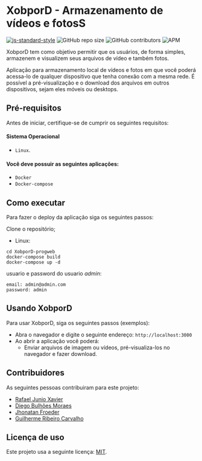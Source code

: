 # XobporD - Armazenamento de vídeos e fotosS

<!--- Exemplos de badges. Acesse https://shields.io para outras opções. Você pode querer incluir informações de dependencias, build, testes, licença, etc. --->

[![js-standard-style](https://img.shields.io/badge/code%20style-standard-brightgreen.svg)](http://standardjs.com)
![GitHub repo size](https://img.shields.io/github/repo-size/rafael-junio/progweb-template)
![GitHub contributors](https://img.shields.io/github/contributors/rafael-junio/progweb-template)
![APM](https://img.shields.io/apm/l/vim-mode)

XobporD tem como objetivo permitir que os usuários, de forma simples, armazenem e visualizem seus arquivos de vídeo e também fotos.

Aplicação para armazenamento local de vídeos e fotos em que você poderá acessa-lo de qualquer dispositivo que tenha conexão com a mesma rede.
É possível a pré-visualização e o download dos arquivos em outros dispositivos, sejam eles móveis ou desktops.

## Pré-requisitos

Antes de iniciar, certifique-se de cumprir os seguintes requisitos:

#### Sistema Operacional

- `Linux`.

#### Você deve possuir as seguintes aplicações:

- `Docker`
- `Docker-compose`

## Como executar

Para fazer o deploy da aplicação siga os seguintes passos:

Clone o repositório;

- Linux:

```shell
cd XobporD-progweb
docker-compose build
docker-compose up -d
```

usuario e password do usuario _admin_:

```shell
email: admin@admin.com
password: admin
```

## Usando XobporD

Para usar XobporD, siga os seguintes passos (exemplos):

- Abra o navegador e digite o seguinte endereço: `http://localhost:3000`
- Ao abrir a aplicação você poderá:
  - Enviar arquivos de imagem ou vídeos, pré-visualiza-los no navegador e fazer download.

## Contribuidores

As seguintes pessoas contribuiram para este projeto:

- [Rafael Junio Xavier](https://github.com/rafael-junio)
- [Diego Bulhões Moraes](https://github.com/DiegoBulhoes/)
- [Jhonatan Froeder](https://github.com/froeder)
- [Guilherme Ribeiro Carvalho](https://github.com/guilhermercarvalho)

## Licença de uso

Este projeto usa a seguinte licença: [MIT](https://choosealicense.com/licenses/mit/).
